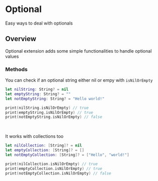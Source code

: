 # Optional

Easy ways to deal with optionals

## Overview

Optional extension adds some simple functionalities to handle optional values

### Methods

You can check if an optional string either nil or empy with `isNilOrEmpty`

```swift
let nilString: String? = nil
let emptyString: String? = ""
let notEmptyString: String? = "Hello world!"

print(nilString.isNilOrEmpty) // true
print(emptyString.isNilOrEmpty) // true
print(notEmptyString.isNilOrEmpty) // false
```

 

It works with collections too

```swift
let nilCollection: [String]? = nil
let emptyCollection: [String]? = []
let notEmptyCollection: [String]? = ["Hello", "world!"]

print(nilCollection.isNilOrEmpty) // true
print(emptyCollection.isNilOrEmpty) // true
print(notEmptyCollection.isNilOrEmpty) // false
```
